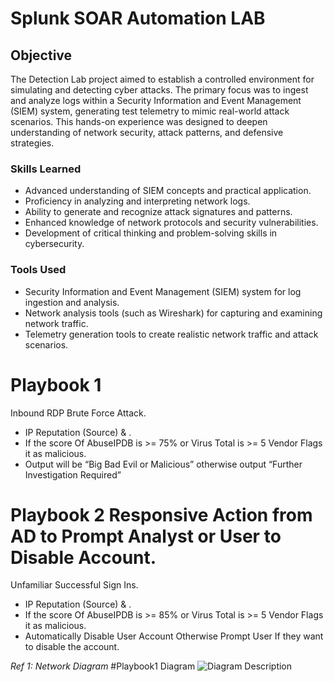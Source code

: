 # Splunk SOAR Automation LAB

## Objective
The Detection Lab project aimed to establish a controlled environment for simulating and detecting cyber attacks. The primary focus was to ingest and analyze logs within a Security Information and Event Management (SIEM) system, generating test telemetry to mimic real-world attack scenarios. This hands-on experience was designed to deepen understanding of network security, attack patterns, and defensive strategies.

### Skills Learned
- Advanced understanding of SIEM concepts and practical application.
- Proficiency in analyzing and interpreting network logs.
- Ability to generate and recognize attack signatures and patterns.
- Enhanced knowledge of network protocols and security vulnerabilities.
- Development of critical thinking and problem-solving skills in cybersecurity.

### Tools Used
- Security Information and Event Management (SIEM) system for log ingestion and analysis.
- Network analysis tools (such as Wireshark) for capturing and examining network traffic.
- Telemetry generation tools to create realistic network traffic and attack scenarios.

# Playbook 1
Inbound RDP Brute Force Attack.
- IP Reputation (Source) <Abuse IPDB> & <Virus Total>.
- If the score Of AbuseIPDB is >= 75% or Virus Total is >= 5 Vendor Flags it as malicious.
-	Output will be “Big Bad Evil or Malicious” otherwise output “Further Investigation Required”

# Playbook 2 Responsive Action from AD to Prompt Analyst or User to Disable Account.
Unfamiliar Successful Sign Ins.
- IP Reputation (Source) <Abuse IPDB> & <Virus Total>.
- If the score Of AbuseIPDB is >= 85% or Virus Total is >= 5 Vendor Flags it as malicious.
- Automatically Disable User Account Otherwise Prompt User If they want to disable the account.

*Ref 1: Network Diagram*
#Playbook1 Diagram
![Diagram Description](https://i.imgur.com/(https://imgur.com/JPwHLng))

